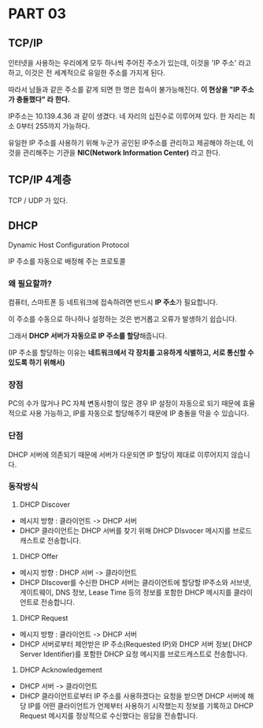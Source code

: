 # PART 03
## TCP/IP

인터넷을 사용하는 우리에게 모두 하나씩 주어진 주소가 있는데, 이것을 'IP 주소' 라고 하고, 이것은 전 세계적으로 유일한 주소를 가지게 된다.

따라서 남들과 같은 주소를 같게 되면 한 명은 접속이 불가능해진다.
**이 현상을 "IP 주소가 충돌했다" 라 한다.**

IP주소는 10.139.4.36 과 같이 생겼다. 네 자리의 십진수로 이루어져 있다. 한 자리는 최소 0부터 255까지 가능하다.

유일한 IP 주소를 사용하기 위해 누군가 공인된 IP주소를 관리하고 제공해야 하는데,
이것을 관리해주는 기관을 **NIC(Network Information Center)** 라고 한다.

## TCP/IP 4계층


TCP / UDP 가 있다.

## DHCP

Dynamic Host Configuration Protocol

IP 주소를 자동으로 배정해 주는 프로토콜

### 왜 필요할까?

컴퓨터, 스마트폰 등 네트워크에 접속하려면 반드시 **IP 주소**가 필요합니다.

이 주소를 수동으로 하나하나 설정하는 것은 번거롭고 오류가 발생하기 쉽습니다.

그래서 **DHCP 서버가 자동으로 IP 주소를 할당**해줍니다.

(IP 주소를 할당하는 이유는 **네트워크에서 각 장치를 고유하게 식별하고, 서로 통신할 수 있도록 하기 위해서)**

### 장점

PC의 수가 많거나 PC 자체 변동사항이 많은 경우 IP 설정이 자동으로 되기 때문에 효율적으로 사용 가능하고, IP를 자동으로 할당해주기 때문에 IP 충돌을 막을 수 있습니다.

### 단점

DHCP 서버에 의존되기 때문에 서버가 다운되면 IP 할당이 제대로 이루어지지 않습니다.

### 동작방식

1. DHCP Discover
- 메시지 방향 : 클라이언트 -> DHCP 서버
- DHCP 클라이언트는 DHCP 서버를 찾기 위해 DHCP DIsvocer 메시지를 브로드캐스트로 전송합니다.

1. DHCP Offer
- 메시지 방향 : DHCP 서버 -> 클라이언트
- DHCP DIscover를 수신한 DHCP 서버는 클라이언트에 할당할 IP주소와 서브넷, 게이트웨이, DNS 정보, Lease Time 등의 정보를 포함한 DHCP 메시지를 클라이언트로 전송합니다.

1. DHCP Request
- 메시지 방향 : 클라이언트 -> DHCP 서버
- DHCP 서버로부터 제안받은 IP 주소(Requested IP)와 DHCP 서버 정보( DHCP Server Identifier)를 포함한 DHCP 요청 메시지를 브로드캐스트로 전송합니다.

1. DHCP Acknowledgement
- DHCP 서버 -> 클라이언트
- DHCP 클라이언트로부터 IP 주소를 사용하겠다는 요청을 받으면 DHCP 서버에 해당 IP를 어떤 클라이언트가 언제부터 사용하기 시작했는지 정보를 기록하고 DHCP Request 메시지를 정상적으로 수신했다는 응답을 전송합니다.